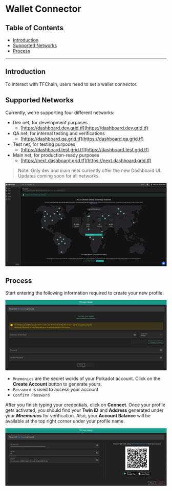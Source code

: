 <h1> Wallet Connector </h1>

<h2>Table of Contents </h2>

- [Introduction](#introduction)
- [Supported Networks](#supported-networks)
- [Process](#process)

***

## Introduction

To interact with TFChain, users need to set a wallet connector.

## Supported Networks

Currently, we're supporting four different networks:

- Dev net, for development purposes
  - [https://dashboard.dev.grid.tf](https://dashboard.dev.grid.tf)
- QA net, for internal testing and verifications
  - [https://dashboard.qa.grid.tf](https://dashboard.qa.grid.tf)
- Test net, for testing purposes
  - [https://dashboard.test.grid.tf](https://dashboard.test.grid.tf)
- Main net, for production-ready purposes
  - [https://next.dashboard.grid.tf](https://next.dashboard.grid.tf)

> Note: Only dev and main nets currently offer the new Dashboard UI. Updates coming soon for all networks.

![ ](./img/profile_manager1.png)

## Process

Start entering the following information required to create your new profile.

![ ](./img/profile_manager2.png)

- `Mnemonics` are the secret words of your Polkadot account. Click on the **Create Account** button to generate yours.
- `Password` is used to access your account
- `Confirm Password`

After you finish typing your credentials, click on **Connect**. Once your profile gets activated, you should find your **Twin ID** and **Address** generated under your **_Mnemonics_** for verification. Also, your **Account Balance** will be available at the top right corner under your profile name.

![ ](./img/profile_manager3.png)
